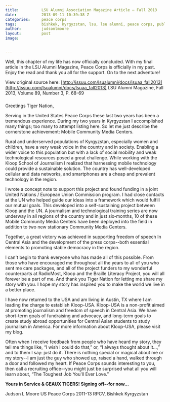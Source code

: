 ```yaml
---
title:			LSU Alumni Association Magazine Article – Fall 2013
date:			2013-09-11 10:39:38 Z
categories:		peace corps
tags:			bishkek, kyrgyzstan, lsu, lsu alumni, peace corps, published
author:			judsonlmoore
layout:			post
image:			


---
```


Well, this chapter of my life has now officially concluded. With my final article in the LSU Alumni Magazine, Peace Corps is officially in my past. Enjoy the read and thank you all for the support. On to the next adventure!

View original source here: [http://issuu.com/lsualumni/docs/lsuaa_fall2013](http://issuu.com/lsualumni/docs/lsuaa_fall2013)
LSU Alumni Magazine, Fall 2013, Volume 89, Number 3, P. 68-69

###

Greetings Tiger Nation,

Serving in the United States Peace Corps these last two years has been a tremendous experience. During my two years in Kyrgyzstan I accomplished many things; too many to attempt listing here. So let me just describe the cornerstone achievement: Mobile Community Media Centers.

Rural and underserved populations of Kyrgyzstan, especially women and children, have a very weak voice in the country and in society. Enabling a wider voice to this population but with a lack of social mobility and weak technological resources posed a great challenge. While working with the Kloop School of Journalism I realized that harnessing mobile technology could provide a sustainable solution. The country has well-developed cellular and data networks, and smartphones are a cheap and prevalent technology in the region.

I wrote a concept note to support this project and found funding in a joint United Nations / European Union Commission program. I had close contacts at the UN who helped guide our ideas into a framework which would fulfill our mutual goals. This developed into a self-sustaining project between Kloop and the UN. A journalism and technological training series are now underway in all regions of the country and in just six-months, 10 of these Mobile Community Media Centers have been deployed into the field in addition to two new stationary Community Media Centers.

[](http://issuu.com/lsualumni/docs/lsuaa_fall2013)Together, a great victory was achieved in supporting freedom of speech In Central Asia and the development of the press corps--both essential elements to promoting stable democracy in the region.

I can't begin to thank everyone who has made all of this possible. From those who have encouraged me throughout all the years to all of you who sent me care packages, and all of the project funders to my wonderful counterparts at RadioMost, Kloop and the Braille Literacy Project, you will all forever be a part of me. And thank you Tiger Nation for letting me share my story with you. I hope my story has inspired you to make the world we live in a better place.

I have now returned to the USA and am living in Austin, TX where I am leading the charge to establish Kloop-USA. Kloop-USA is a non-profit aimed at promoting journalism and freedom of speech in Central Asia. We have short-term goals of fundraising and advocacy, and long-term goals to create study abroad opportunities for Central Asian students to study journalism in America. For more information about Kloop-USA, please visit my blog.

Often when I receive feedback from people who have heard my story, they tell me things like, “I wish I could do that,” or, “I always thought about it...,” and to them I say: just do it. There is nothing special or magical about me or my story--I am just the guy who showed up, raised a hand, walked through a door and followed my heart. If Peace Corps sounds interesting to you, then call a recruiting office--you might just be surprised what all you will learn about, “The Toughest Job You'll Ever Love.”

**Yours in Service & GEAUX TIGERS! Signing off--for now…**

Judson L Moore
US Peace Corps 2011-13
RPCV, Bishkek Kyrgyzstan
